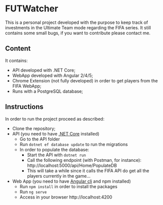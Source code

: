 # FUTWatcher

This is a personal project developed with the purpose to keep track of investments in the Ultimate Team mode regarding the FIFA series. It still contains some small bugs, if you want to contribute please contact me.


## Content

It contains:
  - API developed with .NET Core; 
  - WebApp developed with Angular 2/4/5; 
  - Chrome Extension (not fully developed) in order to get players from the FIFA WebApp;
  - Runs with a PostgreSQL database;
  
## Instructions
  
In order to run the project proceed as described:
  - Clone the repository;
  - API (you need to have [.NET Core](https://www.microsoft.com/net/download/windows) installed) 
    - Go to the API folder
    - Run ```dotnet ef database update``` to run the migrations
    - In order to populate the database:
        - Start the API with ```dotnet run``` 
        - Call the following endpoint (with Postman, for instance): http://localhost:5000/api/Home/PopulateDB
        - This will take a while since it calls the FIFA API do get all the players currently in the game...
  - Web App (you need to have [Angular cli](https://cli.angular.io/) and npm installed)
    - Run ```npm install``` in order to install the packages
    - Run ```ng serve```
    - Access in your browser http://localhost:4200
